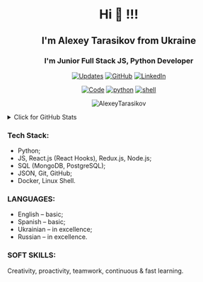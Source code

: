 ### <h1 align="center">Hi 👋 !!!</h1>
### <h2 align="center">I'm Alexey Tarasikov from Ukraine</h2>
### <h3 align="center">I'm Junior Full Stack JS, Python Developer</h3>

<p align="center">
    <a href="https://github.com/AlexeyTarasikov?tab=followers" target="_blank"><img alt="Updates" src="https://img.shields.io/badge/--000000?style=flat-square&logo=RSS&logoColor=white"></a>
    <a href="https://github.com/AlexeyTarasikov" target="_blank"><img alt="GitHub" src="https://img.shields.io/badge/-@AlexeyTarasikov-181717?style=flat-square&logo=GitHub&logoColor=white"></a>
    <a href="https://www.linkedin.com/in/alexeytarasikov" target="_blank"><img alt="LinkedIn" src="https://img.shields.io/badge/-LinkedIn-0077B5?style=flat-square&logo=Linkedin&logoColor=white"></a>
</p>

<p align="center">
    <a href="https://github.com/AlexeyTarasikov?tab=repositories" target="_blank"><img alt="Code" src="https://img.shields.io/badge/-code-000000?style=flat-square&logo=Plex&logoColor=white"></a>
    <a href="https://github.com/AlexeyTarasikov?tab=repositories&language=python" target="_blank"><img alt="python" src="https://img.shields.io/badge/-python-3776AB?style=flat-square&logo=Python&logoColor=white"></a>
    <a href="https://github.com/AlexeyTarasikov?tab=repositories&language=shell" target="_blank"><img alt="shell" src="https://img.shields.io/badge/-shell-5391FE?style=flat-square&logo=PowerShell&logoColor=white"></a>
</p>

<p align="center"> <img src="https://komarev.com/ghpvc/?username=AlexeyTarasikov" alt="AlexeyTarasikov" /> </p>

<details>
<summary>Click for GitHub Stats</summary>
<p align="center">
    <img alt = "GitHub Stats" src="https://github-readme-stats.vercel.app/api?username=AlexeyTarasikov&show_icons=true&hide=issues&icon_color=000000&hide_border=true&title_color=5391FE&text_color=555">
    <br>
    <img alt = "Top Language" src="https://github-readme-stats.vercel.app/api/top-langs/?username=AlexeyTarasikov&hide=html,&hide_border=true&title_color=5391FE&text_color=555"
</p>
</details>

### Tech Stack:
- Python;
- JS, React.js (React Hooks), Redux.js, Node.js;
- SQL (MongoDB, PostgreSQL);
- JSON, Git, GitHub;
- Docker, Linux Shell.

### LANGUAGES:
- English – basic;
- Spanish – basic;
- Ukrainian – in excellence;
- Russian – in excellence.

### SOFT SKILLS:
Creativity, proactivity, teamwork, continuous & fast learning.

<!--
**AlexeyTarasikov/AlexeyTarasikov** is a ✨ _special_ ✨ repository because its `README.md` (this file) appears on your GitHub profile.

Here are some ideas to get you started:

- 🔭 I’m currently working on ...
- 🌱 I’m currently learning ...
- 👯 I’m looking to collaborate on ...
- 🤔 I’m looking for help with ...
- 💬 Ask me about ...
- 📫 How to reach me: ...
- 😄 Pronouns: ...
- ⚡ Fun fact: ...
-->
